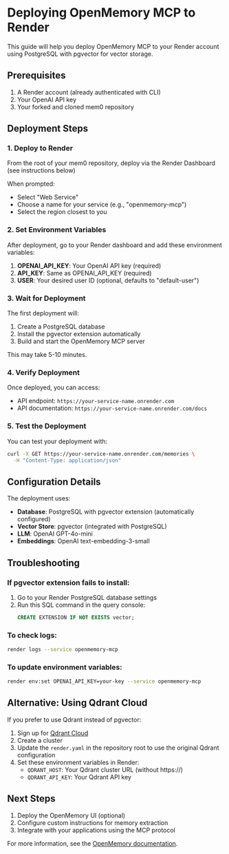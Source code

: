 # Deploying OpenMemory MCP to Render

This guide will help you deploy OpenMemory MCP to your Render account using PostgreSQL with pgvector for vector storage.

## Prerequisites

1. A Render account (already authenticated with CLI)
2. Your OpenAI API key
3. Your forked and cloned mem0 repository

## Deployment Steps

### 1. Deploy to Render

From the root of your mem0 repository, deploy via the Render Dashboard (see instructions below)

When prompted:
- Select "Web Service" 
- Choose a name for your service (e.g., "openmemory-mcp")
- Select the region closest to you

### 2. Set Environment Variables

After deployment, go to your Render dashboard and add these environment variables:

1. **OPENAI_API_KEY**: Your OpenAI API key (required)
2. **API_KEY**: Same as OPENAI_API_KEY (required)
3. **USER**: Your desired user ID (optional, defaults to "default-user")

### 3. Wait for Deployment

The first deployment will:
1. Create a PostgreSQL database
2. Install the pgvector extension automatically
3. Build and start the OpenMemory MCP server

This may take 5-10 minutes.

### 4. Verify Deployment

Once deployed, you can access:
- API endpoint: `https://your-service-name.onrender.com`
- API documentation: `https://your-service-name.onrender.com/docs`

### 5. Test the Deployment

You can test your deployment with:

```bash
curl -X GET https://your-service-name.onrender.com/memories \
  -H "Content-Type: application/json"
```

## Configuration Details

The deployment uses:
- **Database**: PostgreSQL with pgvector extension (automatically configured)
- **Vector Store**: pgvector (integrated with PostgreSQL)
- **LLM**: OpenAI GPT-4o-mini
- **Embeddings**: OpenAI text-embedding-3-small

## Troubleshooting

### If pgvector extension fails to install:
1. Go to your Render PostgreSQL database settings
2. Run this SQL command in the query console:
   ```sql
   CREATE EXTENSION IF NOT EXISTS vector;
   ```

### To check logs:
```bash
render logs --service openmemory-mcp
```

### To update environment variables:
```bash
render env:set OPENAI_API_KEY=your-key --service openmemory-mcp
```

## Alternative: Using Qdrant Cloud

If you prefer to use Qdrant instead of pgvector:

1. Sign up for [Qdrant Cloud](https://cloud.qdrant.io/)
2. Create a cluster
3. Update the `render.yaml` in the repository root to use the original Qdrant configuration
4. Set these environment variables in Render:
   - `QDRANT_HOST`: Your Qdrant cluster URL (without https://)
   - `QDRANT_API_KEY`: Your Qdrant API key

## Next Steps

1. Deploy the OpenMemory UI (optional)
2. Configure custom instructions for memory extraction
3. Integrate with your applications using the MCP protocol

For more information, see the [OpenMemory documentation](../README.md). 